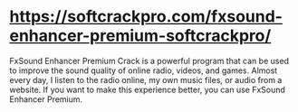 # https://softcrackpro.com/fxsound-enhancer-premium-softcrackpro/
FxSound Enhancer Premium Crack is a powerful program that can be used to improve the sound quality of online radio, videos, and games. Almost every day, I listen to the radio online, my own music files, or audio from a website. If you want to make this experience better, you can use FxSound Enhancer Premium.
